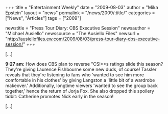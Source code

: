 +++
title = "Entertainment Weekly"
date = "2009-08-03"
author = "Mika Epstein"
layout = "news"
permalink = "/news/2009/:title/"
categories = ["News", "Articles"]
tags = ["2009"]

newstitle = "Press Tour Diary: CBS Executive Session"
newsauthor = "Michael Ausiello"
newssource = "The Ausiello Files"
newsurl = "http://ausiellofiles.ew.com/2009/08/03/press-tour-diary-cbs-executive-session/"
+++

[...]

**9:27 am:** How does CBS plan to reverse "CSI**s ratings slide this season? They're giving Laurence Fishbourne some new duds, of course! Tassler reveals that they're listening to fans who 'wanted to see him more comfortable in his clothes' by giving Langston a 'little bit of a wardrobe makeover.' Additionally, longtime viewers 'wanted to see the group back together,' hence the return of Jorja Fox. She also dropped this spoilery tidbit: Catherine promotes Nick early in the season!

[...]  
